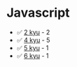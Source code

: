 # Javascript
* :white_check_mark: [2 kyu](/solutions/javascript/2%20kyu) - 2
* :white_check_mark: [4 kyu](/solutions/javascript/4%20kyu) - 5
* :white_check_mark: [5 kyu](/solutions/javascript/5%20kyu) - 1
* :white_check_mark: [6 kyu](/solutions/javascript/6%20kyu) - 1